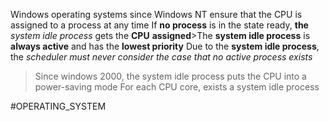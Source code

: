 Windows operating systems since Windows NT ensure that the CPU is assigned to a process at any time
If **no process** is in the state ready, **the** *system idle process* gets the **CPU** **assigned**>The **system idle process** is **always active** and has the **lowest priority**
Due to the **system idle process**, the *scheduler must never consider the case that no active process exists*
> Since windows 2000, the system idle process puts the CPU into a power-saving mode For each CPU core, exists a system idle process


#OPERATING_SYSTEM 